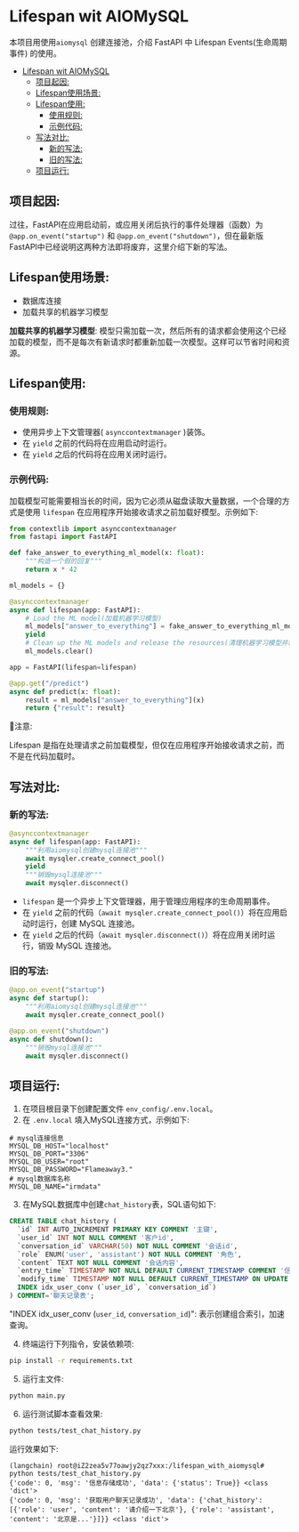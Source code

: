 # Lifespan wit AIOMySQL

本项目用使用`aiomysql` 创建连接池，介绍 FastAPI 中 Lifespan Events(生命周期事件) 的使用。<br>
- [Lifespan wit AIOMySQL](#lifespan-wit-aiomysql)
  - [项目起因:](#项目起因)
  - [Lifespan使用场景:](#lifespan使用场景)
  - [Lifespan使用:](#lifespan使用)
    - [使用规则:](#使用规则)
    - [示例代码:](#示例代码)
  - [写法对比:](#写法对比)
    - [新的写法:](#新的写法)
    - [旧的写法:](#旧的写法)
  - [项目运行:](#项目运行)


## 项目起因:

过往，FastAPI在应用启动前，或应用关闭后执行的事件处理器（函数）为`@app.on_event("startup")` 和 `@app.on_event("shutdown")`，但在最新版FastAPI中已经说明这两种方法即将废弃，这里介绍下新的写法。<br>


## Lifespan使用场景:

- 数据库连接
- 加载共享的机器学习模型

**加载共享的机器学习模型**: 模型只需加载一次，然后所有的请求都会使用这个已经加载的模型，而不是每次有新请求时都重新加载一次模型。这样可以节省时间和资源。<br>


## Lifespan使用:

### 使用规则:

- 使用异步上下文管理器( `asynccontextmanager` )装饰。
- 在 `yield` 之前的代码将在应用启动时运行。
- 在 `yield` 之后的代码将在应用关闭时运行。

### 示例代码:

加载模型可能需要相当长的时间，因为它必须从磁盘读取大量数据，一个合理的方式是使用 `lifespan` 在应用程序开始接收请求之前加载好模型。示例如下:<br>

```python
from contextlib import asynccontextmanager
from fastapi import FastAPI

def fake_answer_to_everything_ml_model(x: float):
    """构造一个假的回复"""
    return x * 42

ml_models = {}

@asynccontextmanager
async def lifespan(app: FastAPI):
    # Load the ML model(加载机器学习模型)
    ml_models["answer_to_everything"] = fake_answer_to_everything_ml_model
    yield
    # Clean up the ML models and release the resources(清理机器学习模型并释放资源)
    ml_models.clear()

app = FastAPI(lifespan=lifespan)

@app.get("/predict")
async def predict(x: float):
    result = ml_models["answer_to_everything"](x)
    return {"result": result}
```

🚨注意:<br>

Lifespan 是指在处理请求之前加载模型，但仅在应用程序开始接收请求之前，而不是在代码加载时。<br>


## 写法对比:

### 新的写法:

```python
@asynccontextmanager
async def lifespan(app: FastAPI):
    """利用aiomysql创建mysql连接池"""
    await mysqler.create_connect_pool()
    yield
    """销毁mysql连接池"""
    await mysqler.disconnect()
```

- `lifespan` 是一个异步上下文管理器，用于管理应用程序的生命周期事件。
- 在 `yield` 之前的代码（`await mysqler.create_connect_pool()`）将在应用启动时运行，创建 MySQL 连接池。
- 在 `yield` 之后的代码（`await mysqler.disconnect()`）将在应用关闭时运行，销毁 MySQL 连接池。

### 旧的写法:

```python
@app.on_event("startup")
async def startup():
    """利用aiomysql创建mysql连接池"""
    await mysqler.create_connect_pool()

@app.on_event("shutdown")
async def shutdown():
    """销毁mysql连接池"""
    await mysqler.disconnect()
```


## 项目运行:

1. 在项目根目录下创建配置文件 `env_config/.env.local`。
2. 在 `.env.local` 填入MySQL连接方式，示例如下:

```log
# mysql连接信息
MYSQL_DB_HOST="localhost"
MYSQL_DB_PORT="3306"
MYSQL_DB_USER="root"
MYSQL_DB_PASSWORD="Flameaway3."
# mysql数据库名称
MYSQL_DB_NAME="irmdata"
```

3. 在MySQL数据库中创建`chat_history`表，SQL语句如下:

```sql
CREATE TABLE chat_history (
  `id` INT AUTO_INCREMENT PRIMARY KEY COMMENT '主键',
  `user_id` INT NOT NULL COMMENT '客户id',
  `conversation_id` VARCHAR(50) NOT NULL COMMENT '会话id',
  `role` ENUM('user', 'assistant') NOT NULL COMMENT '角色',
  `content` TEXT NOT NULL COMMENT '会话内容',
  `entry_time` TIMESTAMP NOT NULL DEFAULT CURRENT_TIMESTAMP COMMENT '信息录入时间',
  `modify_time` TIMESTAMP NOT NULL DEFAULT CURRENT_TIMESTAMP ON UPDATE CURRENT_TIMESTAMP COMMENT '字段修改时间',
  INDEX idx_user_conv (`user_id`, `conversation_id`)
) COMMENT='聊天记录表';
```

"INDEX idx_user_conv (`user_id`, `conversation_id`)": 表示创建组合索引，加速查询。<br>

4. 终端运行下列指令，安装依赖项:

```bash
pip install -r requirements.txt
```

5. 运行主文件:

```bash
python main.py
```

6. 运行测试脚本查看效果:

```bash
python tests/test_chat_history.py
```

运行效果如下:<br>

```log
(langchain) root@iZ2zea5v77oawjy2qz7xxx:/lifespan_with_aiomysql# python tests/test_chat_history.py 
{'code': 0, 'msg': '信息存储成功', 'data': {'status': True}} <class 'dict'>
{'code': 0, 'msg': '获取用户聊天记录成功', 'data': {'chat_history': [{'role': 'user', 'content': '请介绍一下北京'}, {'role': 'assistant', 'content': '北京是...'}]}} <class 'dict'>
```